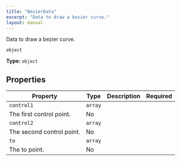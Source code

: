 ```yaml
---
title: "BezierData"
excerpt: "Data to draw a bezier curve."
layout: manual
---
```


Data to draw a bezier curve.


`object`

**Type:** `object`





## Properties

| Property | Type | Description | Required |
|----------|------|-------------|----------|
| `control1` | `array`
 | The first control point. | No |
| `control2` | `array`
 | The second control point. | No |
| `to` | `array`
 | The to point. | No |


